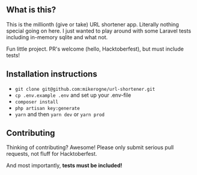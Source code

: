 ## What is this?

This is the millionth (give or take) URL shortener app. Literally nothing special going on here. I just wanted to play around with some Laravel tests including in-memory sqlite and what not.

Fun little project. PR's welcome (hello, Hacktoberfest), but must include tests!

## Installation instructions

* `git clone git@github.com:mikerogne/url-shortener.git`
* `cp .env.example .env` and set up your .env-file
* `composer install`
* `php artisan key:generate`
* `yarn` and then `yarn dev` or `yarn prod`

## Contributing

Thinking of contributing? Awesome! Please only submit serious pull requests, not fluff for Hacktoberfest.

And most importantly, **tests must be included!**
